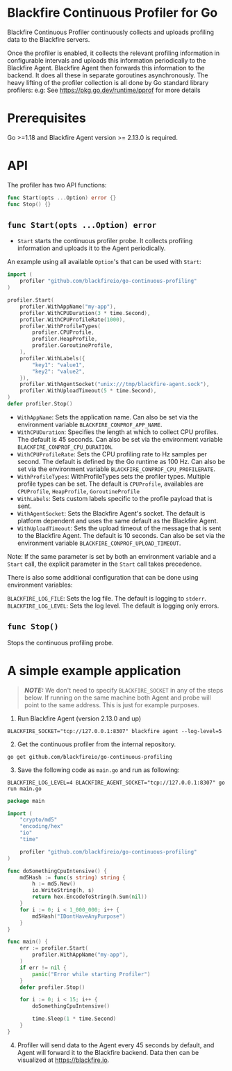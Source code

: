# Blackfire Continuous Profiler for Go

Blackfire Continuous Profiler continuously collects and uploads profiling data to the Blackfire servers.

Once the profiler is enabled, it collects the relevant profiling information in configurable intervals and uploads this information periodically to the Blackfire Agent. Blackfire Agent then forwards this information to the backend. It does all these in separate goroutines asynchronously. The heavy lifting of the profiler collection is all done by Go standard library profilers: e.g: See https://pkg.go.dev/runtime/pprof for more details

# Prerequisites

Go >=1.18 and Blackfire Agent version >= 2.13.0 is required.

# API

The profiler has two API functions:

```go
func Start(opts ...Option) error {}
func Stop() {}
```

## `func Start(opts ...Option) error`

 - `Start` starts the continuous profiler probe. It collects profiling information and uploads
it to the Agent periodically.

An example using all available `Option`'s that can be used with `Start`:

```go
import (
	profiler "github.com/blackfireio/go-continuous-profiling"
)

profiler.Start(
	profiler.WithAppName("my-app"),
	profiler.WithCPUDuration(3 * time.Second),
	profiler.WithCPUProfileRate(1000),
	profiler.WithProfileTypes(
		profiler.CPUProfile,
		profiler.HeapProfile,
		profiler.GoroutineProfile,
	),
	profiler.WithLabels({
		"key1": "value1",
		"key2": "value2",
	}),
	profiler.WithAgentSocket("unix:///tmp/blackfire-agent.sock"),
	profiler.WithUploadTimeout(5 * time.Second),
)
defer profiler.Stop()
```


- `WithAppName`: Sets the application name. Can also be set via the environment variable `BLACKFIRE_CONPROF_APP_NAME`.
- `WithCPUDuration`: Specifies the length at which to collect CPU profiles.
  The default is 45 seconds. Can also be set via the environment variable `BLACKFIRE_CONPROF_CPU_DURATION`.
- `WithCPUProfileRate`: Sets the CPU profiling rate to Hz samples per second.
  The default is defined by the Go runtime as 100 Hz. Can also be set via the environment
  variable `BLACKFIRE_CONPROF_CPU_PROFILERATE`.
- `WithProfileTypes`: WithProfileTypes sets the profiler types. Multiple profile types can be set.
  The default is `CPUProfile`, availables are `CPUProfile`,  `HeapProfile`, `GoroutineProfile`
- `WithLabels`: Sets custom labels specific to the profile payload that is sent.
- `WithAgentSocket`: Sets the Blackfire Agent's socket. The default is platform dependent
  and uses the same default as the Blackfire Agent.
- `WithUploadTimeout`: Sets the upload timeout of the message that is sent to the Blackfire Agent.
  The default is 10 seconds. Can also be set via the environment variable `BLACKFIRE_CONPROF_UPLOAD_TIMEOUT`.

Note:
If the same parameter is set by both an environment variable and a `Start` call, the explicit
parameter in the `Start` call takes precedence.

There is also some additional configuration that can be done using environment variables:

`BLACKFIRE_LOG_FILE`: Sets the log file. The default is logging to `stderr`.
`BLACKFIRE_LOG_LEVEL`: Sets the log level. The default is logging only errors.

## `func Stop()`

Stops the continuous profiling probe.

# A simple example application

> **_NOTE:_**
We don't need to specify `BLACKFIRE_SOCKET` in any of the steps below. If running on the same
machine both Agent and probe will point to the same address. This is just for example purposes.

1. Run Blackfire Agent (version 2.13.0 and up)

```
BLACKFIRE_SOCKET="tcp://127.0.0.1:8307" blackfire agent --log-level=5
```

2. Get the continuous profiler from the internal repository.

```
go get github.com/blackfireio/go-continuous-profiling
```

3. Save the following code as `main.go` and run as following:

```
BLACKFIRE_LOG_LEVEL=4 BLACKFIRE_AGENT_SOCKET="tcp://127.0.0.1:8307" go run main.go
```

```go
package main

import (
	"crypto/md5"
	"encoding/hex"
	"io"
	"time"

	profiler "github.com/blackfireio/go-continuous-profiling"
)

func doSomethingCpuIntensive() {
	md5Hash := func(s string) string {
		h := md5.New()
		io.WriteString(h, s)
		return hex.EncodeToString(h.Sum(nil))
	}
	for i := 0; i < 1_000_000; i++ {
		md5Hash("IDontHaveAnyPurpose")
	}
}

func main() {
	err := profiler.Start(
		profiler.WithAppName("my-app"),
	)
	if err != nil {
		panic("Error while starting Profiler")
	}
	defer profiler.Stop()

	for i := 0; i < 15; i++ {
		doSomethingCpuIntensive()

		time.Sleep(1 * time.Second)
	}
}
```

4. Profiler will send data to the Agent every 45 seconds by default, and Agent will forward it to the Blackfire
backend. Data then can be visualized at https://blackfire.io.
